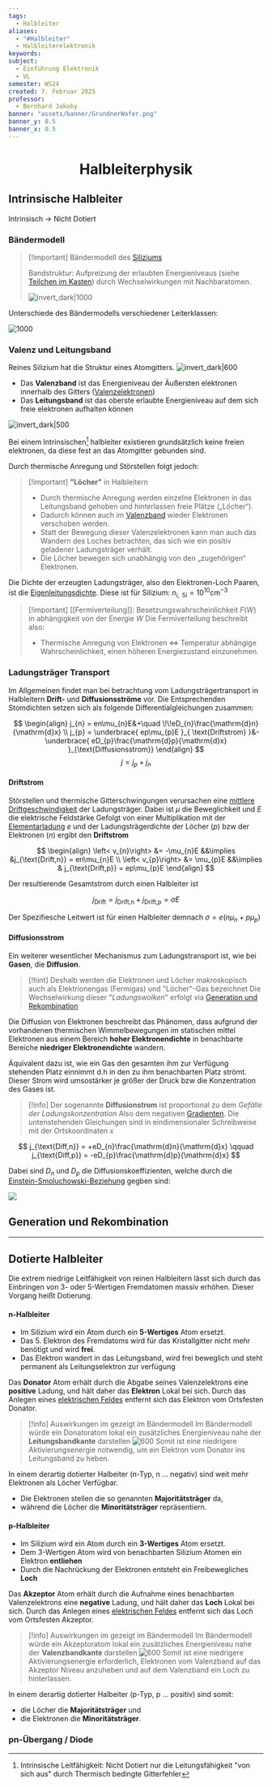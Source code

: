 ```yaml
---
tags:
  - Halbleiter
aliases:
  - "#Halbleiter"
  - Halbleiterelektronik
keywords: 
subject:
  - Einführung Elektronik
  - VL
semester: WS24
created: 7. Februar 2025
professor:
  - Bernhard Jakoby
banner: "assets/banner/GrundnerWafer.png"
banner_y: 0.5
banner_x: 0.5
---
```

 
# <center>Halbleiterphysik</center>

## Intrinsische Halbleiter

Intrinsisch $\to$ Nicht Dotiert

### Bändermodell

> [!important] Bändermodell des [Siliziums](Silizium.md)
> 
> Bandstruktur: Aufpreizung der erlaubten Energieniveaus (siehe [Teilchen im Kasten](../../Elektrotechnik/Teilchen%20im%20Kasten.md)) durch Wechselwirkungen mit Nachbaratomen.
> 
> ![invert_dark|1000](assets/SiLeitungsValenzband.png)

Unterschiede des Bändermodells verschiedener Leiterklassen:

![1000](../../Hardwareentwicklung/assets/Baendermodell.png)




### Valenz und Leitungsband

Reines Silizium hat die Struktur eines Atomgitters.
![invert_dark|600](assets/Pasted%20image%2020250207135059.png)
- Das **Valenzband** ist das Energieniveau der Äußersten elektronen innerhalb des Gitters ([Valenzelektronen](../../Chemie/Valenzelektronen.md))
- Das **Leitungsband** ist das oberste erlaubte Energieniveau auf dem sich freie elektronen aufhalten können  



![invert_dark|500](assets/HalbleiterValenzLeitungsband.png)

Bei einem Intrinsischen[^1] halbleiter existieren grundsätzlich keine freien elektronen, da diese fest an das Atomgitter gebunden sind.

Durch thermische Anregung und Störstellen folgt jedoch: 

> [!important] **"Löcher"** in Halbleitern
> - Durch thermische Anregung werden einzelne Elektronen in das Leitungsband gehoben und hinterlassen freie Plätze („Löcher“).
> - Dadurch können auch im [Valenzband](../../Chemie/Valenzelektronen.md) wieder Elektronen verschoben werden.
> - Statt der Bewegung dieser Valenzelektronen kann man auch das Wandern des Loches betrachten, das sich wie ein positiv geladener Ladungsträger verhält.
> - Die Löcher bewegen sich unabhängig von den „zugehörigen“ Elektronen.


Die Dichte der erzeugten Ladungsträger, also den Elektronen-Loch Paaren, ist die [Eigenleitungsdichte](Fermiverteilung.md). Diese ist für Silizium: $n_{i,\text{ Si}} = 10^{10} \mathrm{cm}^{-3}$

> [!important] [[Fermiverteilung]]: Besetzungswahrscheinlichkeit $F(W)$ in abhängigkeit von der Energie $W$
> Die Fermiverteilung beschreibt also:
> - Thermische Anregung von Elektronen $\iff$ Temperatur abhängige Wahrscheinlichkeit, einen höheren Energiezustand einzunehmen. 

### Ladungsträger Transport

Im Allgemeinen findet man bei betrachtung vom Ladungsträgertransport in Halbleitern **Drift-** und **Diffusionsströme** vor. Die Entsprechenden Stomdichten setzen sich als folgende Differentialgleichungen zusammen:

$$
\begin{align}
j_{n} = en\mu_{n}E&+\quad \!\!eD_{n}\frac{\mathrm{d}n}{\mathrm{d}x} \\
j_{p} = \underbrace{ ep\mu_{p}E }_{ \text{Driftstrom} }&-\underbrace{ eD_{p}\frac{\mathrm{d}p}{\mathrm{d}x} }_{\text{Diffusionsstrom}}
\end{align}
$$
$$j = j_{p}+j_{n}$$

#### Driftstrom

Störstellen und thermische Gitterschwingungen verursachen eine [mittlere Driftgeschwindigkeit](../Elektrotechnik/Drude-Modell.md) der Ladungsträger.
Dabei ist $\mu$ die Beweglichkeit und $E$ die elektrische Feldstärke
Gefolgt von einer Multiplikation mit der [Elementarladung](Konstanten/Elementarladung.md) $e$ und der Ladungsträgerdichte der Löcher ($p$) bzw der Elektronen ($n$) ergibt den **Driftstrom** 

$$
\begin{align}
\left< v_{n}\right> &= -\mu_{n}E &&\implies &j_{\text{Drift,n}} = en\mu_{n}E \\
\left< v_{p}\right> &= \mu_{p}E &&\implies & j_{\text{Drift,p}} = ep\mu_{p}E
\end{align}
$$

Der resultierende Gesamtstrom durch einen Halbleiter ist

$$j_{\text{Drift}} = j_{\text{Drift,n}} + j_{\text{Drift,p}} = \sigma E$$

Der Spezifiesche Leitwert ist für einen Halbleiter demnach $\sigma = e(n\mu_{n}+p\mu_{p})$

#### Diffusionsstrom

Ein weiterer wesentlicher Mechanismus zum Ladungstransport ist, wie bei **Gasen**, die **Diffusion**.

> [!hint] Deshalb werden die Elektronen und Löcher makroskopisch auch als Elektrionengas (Fermigas) und "Löcher"-Gas bezeichnet
> Die Wechselwirkung dieser "*Ladungswolken*" erfolgt via [Generation und Rekombination](#Generation%20und%20Rekombination) 

Die Diffusion von Elektronen beschreibt das Phänomen, dass aufgrund der vorhandenen thermischen Wimmelbewegungen im statischen mittel Elektronen aus einem Bereich **hoher Elektronendichte** in benachbarte Bereiche **niedriger Elektronendichte** wandern.

Äquivalent dazu ist, wie ein Gas den gesamten ihm zur Verfügung stehenden Platz einnimmt d.h in den zu ihm benachbarten Platz strömt. Dieser Strom wird umsostärker je größer der Druck bzw die Konzentration des Gases ist.

> [!info] Der sogenannte **Diffusionstrom** ist proportional zu dem *Gefälle der Ladungskonzentration*
> Also dem negativen [Gradienten](../Mathematik/Analysis/Gradient.md). Die untenstehenden Gleichungen sind in eindimensionaler Schreibweise mit der Ortskoordinaten $x$

$$
j_{\text{Diff,n}} = +eD_{n}\frac{\mathrm{d}n}{\mathrm{d}x} \qquad
j_{\text{Diff,p}} = -eD_{p}\frac{\mathrm{d}p}{\mathrm{d}x}
$$

Dabei sind $D_{n}$ und $D_{p}$ die Diffusionskoeffizienten, welche durch die [Einstein-Smoluchowski-Beziehung](Einstein-Smoluchowski-Beziehung.md) gegben sind: 

![](Einstein-Smoluchowski-Beziehung.md#^DIFKOHL)

## Generation und Rekombination

---

## Dotierte Halbleiter

Die extrem niedrige Leitfähigkeit von reinen Halbleitern lässt sich durch das Einbringen von 3- oder 5-Wertigen Fremdatomen massiv erhöhen. Dieser Vorgang heißt Dotierung.

#### n-Halbleiter

- Im Silizium wird ein Atom durch ein **5-Wertiges** Atom ersetzt.
- Das 5. Elektron des Fremdatoms wird für das Kristallgitter nicht mehr benötigt und wird **frei**.
- Das Elektron wandert in das Leitungsband, wird frei beweglich und steht permanent als Leitungselektron zur verfügung

Das **Donator** Atom erhält durch die Abgabe seines Valenzelektrons eine **positive** Ladung, und hält daher das **Elektron** Lokal bei sich.
Durch das Anlegen eines [elektrischen Feldes](../../Elektrotechnik/Elektrisches%20Feld.md) entfernt sich das Elektron vom Ortsfesten Donator.

> [!info] Auswirkungen im gezeigt im Bändermodell
> Im Bändermodell würde ein Donatoratom lokal ein zusätzliches Energieniveau nahe der **Leitungsbandkante** darstellen 
> ![600](../../assets/Excalidraw/Halbleiterphysik%202025-02-07%2014.24.34.excalidraw) 
> Somit ist eine niedrigere Aktivierungsenergie notwendig, um ein Elektron vom Donator ins Leitungsband zu heben.

In einem derartig dotierter Halbeiter (n-Typ, n ... negativ) sind weit mehr Elektronen als Löcher Verfügbar.
- Die Elektronen stellen die so genannten **Majoritätsträger** da,
- während die Löcher die **Minoritätsträger** repräsentiern.

#### p-Halbleiter

- Im Silizium wird ein Atom durch ein **3-Wertiges** Atom ersetzt.
- Dem 3-Wertigen Atom wird von benachbarten Silizium Atomen ein Elektron **entliehen**
- Durch die Nachrückung der Elektronen entsteht ein Freibewegliches **Loch**

Das **Akzeptor** Atom erhält durch die Aufnahme eines benachbarten Valenzelektrons eine **negative** Ladung, und hält daher das **Loch** Lokal bei sich.
Durch das Anlegen eines [elektrischen Feldes](../../Elektrotechnik/Elektrisches%20Feld.md) entfernt sich das Loch vom Ortsfesten Akzeptor.

> [!info] Auswirkungen im gezeigt im Bändermodell
> Im Bändermodell würde ein Akzeptoratom lokal ein zusätzliches Energieniveau nahe der **Valenzbandkante** darstellen 
> ![600](../assets/Excalidraw/Halbleiterphysik%202025-02-07%2014.47.50.excalidraw)
> Somit ist eine niedrigere Aktivierungsenergie erforderlich, Elektronen vom Valenzband auf das Akzeptor Niveau anzuheben und auf dem Valenzband ein Loch zu hinterlassen.

In einem derartig dotierter Halbeiter (p-Typ, p ... positiv) sind somit:
- die Löcher die **Majoritätsträger** und
- die Elektronen die **Minoritätsträger**.


### pn-Übergang / Diode



[^1]: Intrinsische Leitfähigkeit: Nicht Dotiert nur die Leitungsfähigkeit "von sich aus" durch Thermisch bedingte Gitterfehler
